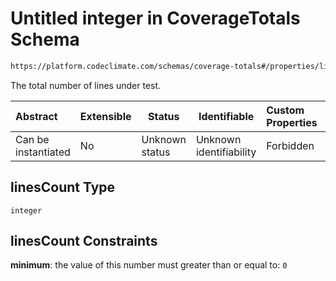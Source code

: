 # Untitled integer in CoverageTotals Schema

```txt
https://platform.codeclimate.com/schemas/coverage-totals#/properties/linesCount
```

The total number of lines under test.


| Abstract            | Extensible | Status         | Identifiable            | Custom Properties | Additional Properties | Access Restrictions | Defined In                                                                                           |
| :------------------ | ---------- | -------------- | ----------------------- | :---------------- | --------------------- | ------------------- | ---------------------------------------------------------------------------------------------------- |
| Can be instantiated | No         | Unknown status | Unknown identifiability | Forbidden         | Allowed               | none                | [CoverageTotals.schema.json\*](../../spec/schemas/CoverageTotals.schema.json "open original schema") |

## linesCount Type

`integer`

## linesCount Constraints

**minimum**: the value of this number must greater than or equal to: `0`
